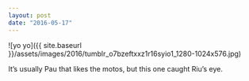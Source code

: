 ```yaml
---
layout: post
date: "2016-05-17"
---
```


![yo yo]({{ site.baseurl }}/assets/images/2016/tumblr_o7bzeftxxz1r16syio1_1280-1024x576.jpg)

It’s usually Pau that likes the motos, but this one caught Riu’s eye.
